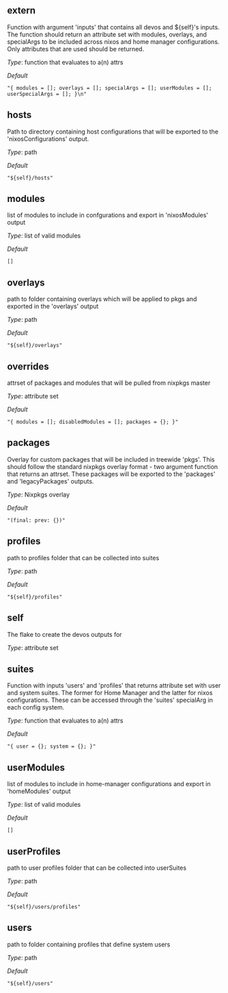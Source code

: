 ## extern
Function with argument 'inputs' that contains all devos and ${self}'s inputs.
The function should return an attribute set with modules, overlays, and
specialArgs to be included across nixos and home manager configurations.
Only attributes that are used should be returned.


*_Type_*:
function that evaluates to a(n) attrs

*_Default_*
```
"{ modules = []; overlays = []; specialArgs = []; userModules = []; userSpecialArgs = []; }\n"
```


## hosts
Path to directory containing host configurations that will be exported
to the 'nixosConfigurations' output.


*_Type_*:
path

*_Default_*
```
"${self}/hosts"
```


## modules
list of modules to include in confgurations and export in 'nixosModules' output


*_Type_*:
list of valid modules

*_Default_*
```
[]
```


## overlays
path to folder containing overlays which will be applied to pkgs and exported in
the 'overlays' output


*_Type_*:
path

*_Default_*
```
"${self}/overlays"
```


## overrides
attrset of packages and modules that will be pulled from nixpkgs master

*_Type_*:
attribute set

*_Default_*
```
"{ modules = []; disabledModules = []; packages = {}; }"
```


## packages
Overlay for custom packages that will be included in treewide 'pkgs'.
This should follow the standard nixpkgs overlay format - two argument function
that returns an attrset.
These packages will be exported to the 'packages' and 'legacyPackages' outputs.


*_Type_*:
Nixpkgs overlay

*_Default_*
```
"(final: prev: {})"
```


## profiles
path to profiles folder that can be collected into suites

*_Type_*:
path

*_Default_*
```
"${self}/profiles"
```


## self
The flake to create the devos outputs for

*_Type_*:
attribute set



## suites
Function with inputs 'users' and 'profiles' that returns attribute set
with user and system suites. The former for Home Manager and the latter
for nixos configurations.
These can be accessed through the 'suites' specialArg in each config system.


*_Type_*:
function that evaluates to a(n) attrs

*_Default_*
```
"{ user = {}; system = {}; }"
```


## userModules
list of modules to include in home-manager configurations and export in
'homeModules' output


*_Type_*:
list of valid modules

*_Default_*
```
[]
```


## userProfiles
path to user profiles folder that can be collected into userSuites

*_Type_*:
path

*_Default_*
```
"${self}/users/profiles"
```


## users
path to folder containing profiles that define system users


*_Type_*:
path

*_Default_*
```
"${self}/users"
```


